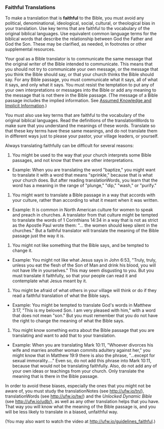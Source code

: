 
### Faithful Translations

To make a translation that is **faithful** to the Bible, you must avoid any political, denominational, ideological, social, cultural, or theological bias in your translation. Use key terms that are faithful to the vocabulary of the original biblical languages. Use equivalent common language terms for the biblical words that describe the relationship between God the Father and God the Son. These may be clarified, as needed, in footnotes or other supplemental resources.

Your goal as a Bible translator is to communicate the same message that the original writer of the Bible intended to communicate. This means that you should not try to communicate your own message, or the message that you think the Bible should say, or that your church thinks the Bible should say. For any Bible passage, you must communicate what it says, all of what it says, and only what it says. You must resist the temptation to put any of your own interpretations or messages into the Bible or add any meaning to the message that is not there in the Bible passage. (The message of a Bible passage includes the implied information. See [Assumed Knowledge and Implicit Information](../figs-explicit/01.md).)

You must also use key terms that are faithful to the vocabulary of the original biblical languages. Read the definitions of the translationWords to make sure that you understand the meanings of these words. Translate so that these key terms have these same meanings, and do not translate them in different ways just to please your pastor, your village leaders, or yourself.

Always translating faithfully can be difficult for several reasons:

1. You might be used to the way that your church interprets some Bible passages, and not know that there are other interpretations.

  * Example: When you are translating the word "baptize," you might want to translate it with a word that means "sprinkle," because that is what your church does. But after reading translationWords, you learn that the word has a meaning in the range of "plunge," "dip," "wash," or "purify."

1. You might want to translate a Bible passage in a way that accords with your culture, rather than according to what it meant when it was written.

  * Example: It is common in North American culture for women to speak and preach in churches. A translator from that culture might be tempted to translate the words of 1 Corinthians 14:34 in a way that is not as strict as the Apostle Paul wrote them: "... the women should keep silent in the churches." But a faithful translator will translate the meaning of the Bible passage just the way it is.

1. You might not like something that the Bible says, and be tempted to change it.

  * Example: You might not like what Jesus says in John 6:53, "Truly, truly, unless you eat the flesh of the Son of Man and drink his blood, you will not have life in yourselves." This may seem disgusting to you. But you must translate it faithfully, so that your people can read it and contemplate what Jesus meant by it.

1. You might be afraid of what others in your village will think or do if they read a faithful translation of what the Bible says.

  * Example: You might be tempted to translate God's words in Matthew 3:17, "This is my beloved Son. I am very pleased with him," with a word that does not mean "son." But you must remember that you do not have the right to change the meaning of what the Bible says.

1. You might know something extra about the Bible passage that you are translating and want to add that to your translation.

  * Example: When you are translating Mark 10:11, "Whoever divorces his wife and marries another woman commits adultery against her," you might know that in Matthew 19:9 there is also the phrase, "...except for sexual immorality...." Even so, do not add this phrase into Mark 10:11, because that would not be translating faithfully. Also, do not add any of your own ideas or teachings from your church. Only translate the meaning that is there in the Bible passage.

In order to avoid these biases, especially the ones that you might not be aware of, you must study the translationNotes (see http://ufw.io/tn/), translationWords (see http://ufw.io/tw/) and the *Unlocked Dynamic Bible* (see http://ufw.io/udb/), as well as any other translation helps that you have. That way you will know what the meaning of the Bible passage is, and you will be less likely to translate in a biased, unfaithful way.

(You may also want to watch the video at http://ufw.io/guidelines_faithful.)
